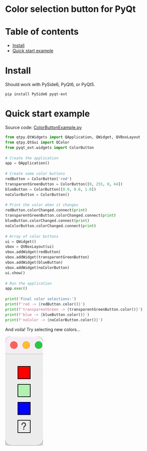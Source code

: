 # Color selection button for PyQt

# Table of contents
- [Install](#install)
- [Quick start example](#quick-start-example)

# Install
Should work with PySide6, PyQt6, or PyQt5.
```shell
pip install PySide6 pyqt-ext
```

# Quick start example
Source code: [ColorButtonExample.py](../examples/ColorButtonExample.py)

```python
from qtpy.QtWidgets import QApplication, QWidget, QVBoxLayout
from qtpy.QtGui import QColor
from pyqt_ext.widgets import ColorButton

# Create the application
app = QApplication()

# Create some color buttons
redButton = ColorButton('red')
transparentGreenButton = ColorButton([0, 255, 0, 64])
blueButton = ColorButton([0.0, 0.0, 1.0])
noColorButton = ColorButton()

# Print the color when it changes
redButton.colorChanged.connect(print)
transparentGreenButton.colorChanged.connect(print)
blueButton.colorChanged.connect(print)
noColorButton.colorChanged.connect(print)

# Array of color buttons
ui = QWidget()
vbox = QVBoxLayout(ui)
vbox.addWidget(redButton)
vbox.addWidget(transparentGreenButton)
vbox.addWidget(blueButton)
vbox.addWidget(noColorButton)
ui.show()

# Run the application
app.exec()

print('Final color selections:')
print(f'red -> {redButton.color()}')
print(f'transparentGreen -> {transparentGreenButton.color()}')
print(f'blue -> {blueButton.color()}')
print(f'noColor -> {noColorButton.color()}')
```

And voila! Try selecting new colors...

<img src="images/ColorButtonExample.png">
